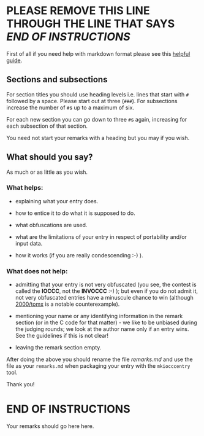 # PLEASE REMOVE THIS LINE THROUGH THE LINE THAT SAYS _END OF INSTRUCTIONS_

First of all if you need help with markdown format please see this [helpful
guide](https://www.markdownguide.org/basic-syntax/).

## Sections and subsections

For section titles you should use heading levels i.e. lines that start with `#`
followed by a space. Please start out at three (`###`). For subsections increase
the number of `#`s up to a maximum of six.

For each new section you can go down to three `#`s again, increasing for each
subsection of that section.

You need not start your remarks with a heading but you may if you wish.

## What should you say?

As much or as little as you wish.

### What helps:

- explaining what your entry does.

- how to entice it to do what it is supposed to do.

- what obfuscations are used.

- what are the limitations of your entry in respect of portability and/or input
data.

- how it works (if you are really condescending :-) ).

### What does not help:

- admitting that your entry is not very obfuscated (you see, the contest is
called the **IOCCC**, not the **INVOCCC** :-) ); but even if you do not admit
it, not very obfuscated entries have a minuscule chance to win (although
[2000/tomx](https://github.com/ioccc-src/temp-test-ioccc/tree/master/years.html#2000_tomx)
is a notable counterexample).

- mentioning your name or any identifying information in the remark section (or
in the C code for that matter) - we like to be unbiased during the judging
rounds; we look at the author name only if an entry wins. See the guidelines if
this is not clear!

- leaving the remark section empty.

After doing the above you should rename the file _remarks.md_ and use the file
as your `remarks.md` when packaging your entry with the `mkiocccentry` tool.

Thank you!

# END OF INSTRUCTIONS

Your remarks should go here here.
